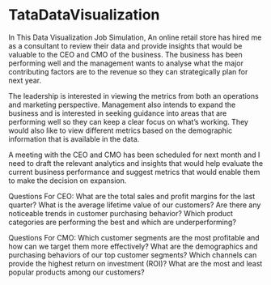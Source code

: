 # TataDataVisualization
In This Data Visualization Job Simulation, An online retail store has hired me as a consultant to review their data and provide insights that would be valuable to the CEO and CMO of the business. The business has been performing well and the management wants to analyse what the major contributing factors are to the revenue so they can strategically plan for next year.

The leadership is interested in viewing the metrics from both an operations and marketing perspective. Management also intends to expand the business and is interested in seeking guidance into areas that are performing well so they can keep a clear focus on what’s working. They would also like to view different metrics based on the demographic information that is available in the data.

A meeting with the CEO and CMO has been scheduled for next month and I need to draft the relevant analytics and insights that would help evaluate the current business performance and suggest metrics that would enable them to make the decision on expansion.

Questions For CEO:
What are the total sales and profit margins for the last quarter?
What is the average lifetime value of our customers?
Are there any noticeable trends in customer purchasing behavior?
Which product categories are performing the best and which are underperforming?

Questions For CMO:
Which customer segments are the most profitable and how can we target them more effectively?
What are the demographics and purchasing behaviors of our top customer segments?
Which channels can provide the highest return on investment (ROI)?
What are the most and least popular products among our customers?
